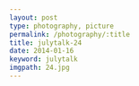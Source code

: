 ```yaml
---
layout: post
type: photography, picture
permalink: /photography/:title
title: julytalk-24
date: 2014-01-16
keyword: julytalk
imgpath: 24.jpg
---
```



